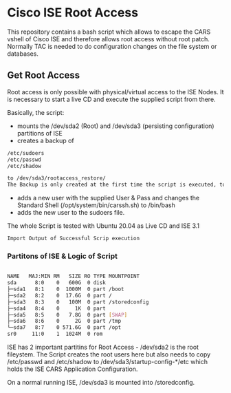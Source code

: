 # Cisco ISE Root Access

This repository contains a bash script which allows to escape the CARS vshell of Cisco ISE and therefore allows root access without root patch. Normally TAC is needed to do configuration changes on the file system or databases. 

## Get Root Access

Root access is only possible with physical/virtual access to the ISE Nodes.
It is necessary to start a live CD and execute the supplied script from there.

Basically, the script:

  * mounts the /dev/sda2 (Root) and /dev/sda3 (persisting configuration) partitions of ISE
  * creates a backup of 
  ```sh
/etc/sudoers 
/etc/passwd
/etc/shadow

to /dev/sda3/rootaccess_restore/ 
The Backup is only created at the first time the script is executed, to be able to restore to a non-rooted vanilla ISE.

```

 * adds a new user with the supplied User & Pass and changes the Standard Shell (/opt/system/bin/carssh.sh) to /bin/bash 
 * adds the new user to the sudoers file. 


The whole Script is tested with Ubuntu 20.04 as Live CD and ISE 3.1



  ```sh
Import Output of Successful Scrip execution 
```



### Partitons of ISE & Logic of Script


  ```sh

NAME   MAJ:MIN RM   SIZE RO TYPE MOUNTPOINT
sda      8:0    0   600G  0 disk
├─sda1   8:1    0  1000M  0 part /boot
├─sda2   8:2    0  17.6G  0 part /
├─sda3   8:3    0   100M  0 part /storedconfig
├─sda4   8:4    0     1K  0 part
├─sda5   8:5    0   7.8G  0 part [SWAP]
├─sda6   8:6    0     2G  0 part /tmp
└─sda7   8:7    0 571.6G  0 part /opt
sr0     11:0    1  1024M  0 rom

```

ISE has 2 important partitins for Root Access - /dev/sda2 is the root fileystem. The Script creates the root users here but also needs to copy /etc/passwd and /etc/shadow to /dev/sda3/startup-config-*/etc which holds the ISE CARS Application Configuration.

On a normal running ISE,  /dev/sda3 is mounted into /storedconfig.


